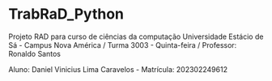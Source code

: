 # TrabRaD_Python
Projeto RAD para curso de ciências da computação 
Universidade Estácio de Sá - Campus Nova América / Turma 3003 - Quinta-feira / Professor: Ronaldo Santos

Aluno: Daniel Vinicius Lima Caravelos - Matrícula: 202302249612
